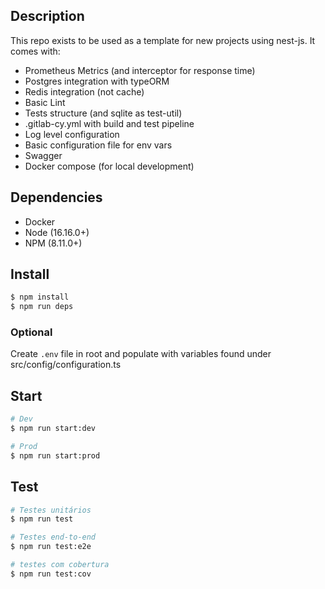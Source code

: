 ## Description
This repo exists to be used as a template for new projects using nest-js. It comes with:
- Prometheus Metrics (and interceptor for response time)
- Postgres integration with typeORM
- Redis integration (not cache)
- Basic Lint
- Tests structure (and sqlite as test-util) 
- .gitlab-cy.yml with build and test pipeline
- Log level configuration
- Basic configuration file for env vars
- Swagger
- Docker compose (for local development)

## Dependencies
- Docker
- Node (16.16.0+)
- NPM (8.11.0+)

## Install
```bash
$ npm install
$ npm run deps
```
### Optional
Create `.env` file in root and populate with variables found under src/config/configuration.ts

## Start
```bash
# Dev
$ npm run start:dev

# Prod
$ npm run start:prod
```

## Test
```bash
# Testes unitários
$ npm run test

# Testes end-to-end
$ npm run test:e2e

# testes com cobertura
$ npm run test:cov
```
